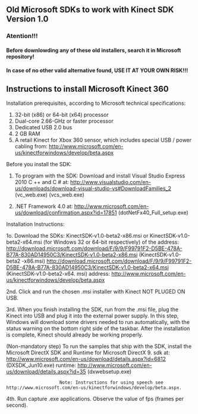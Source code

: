 ## Old Microsoft SDKs to work with Kinect SDK Version 1.0

### Atention!!!
#### Before downlowding any of these old installers, search it in Microsoft repository!
#### In case of no other valid alternative found, USE IT AT YOUR OWN RISK!!!

## Instructions to install Microsoft Kinect 360 

Installation prerequisites, according to Microsoft technical specifications:
1. 32-bit (x86) or 64-bit (x64) processor
2. Dual-core 2.66-GHz or faster processor
3. Dedicated USB 2.0 bus 
4. 2 GB RAM
5. A retail Kinect for Xbox 360 sensor, which includes special USB / power cabling
from: http://www.microsoft.com/en-us/kinectforwindows/develop/beta.aspx

Before you install the SDK:
1. To program with the SDK: Download and install Visual Studio Express 2010 C ++ and C #
at: http://www.visualstudio.com/en-us/downloads/download-visual-studio-vs#DownloadFamilies_2 (vc_web.exe) (vcs_web.exe)

2. .NET Framework 4.0
	at: http://www.microsoft.com/en-us/download/confirmation.aspx?id=17851 (dotNetFx40_Full_setup.exe)

Installation Instructions:

1o. Download the SDKs: KinectSDK-v1.0-beta2-x86.msi or KinectSDK-v1.0-beta2-x64.msi (for Windows 32 or 64-bit respectively)
    of the address: http://download.microsoft.com/download/F/9/9/F99791F2-D5BE-478A-B77A-830AD14950C3/KinectSDK-v1.0-beta2-x86.msi (KinectSDK-v1.0-beta2 -x86.msi)
                 http://download.microsoft.com/download/F/9/9/F99791F2-D5BE-478A-B77A-830AD14950C3/KinectSDK-v1.0-beta2-x64.msi (KinectSDK-v1.0-beta2-x64. msi)
                 address: http://www.microsoft.com/en-us/kinectforwindows/develop/beta.aspx

2nd. Click and run the chosen .msi installer with Kinect NOT PLUGED ON USB.

3rd. When you finish installing the SDK, run from the .msi file, plug the Kinect into USB and plug it into the external power supply.
    In this step, Windows will download some drivers needed to run automatically, with the status warning on the bottom right side of the taskbar.
    After the installation is complete, Kinect should already be working properly.

(Non-mandatory step) To run the samples that ship with the SDK, install the Microsoft DirectX SDK and Runtime for Microsoft DirectX 9.
                        sdk at: http://www.microsoft.com/en-us/download/details.aspx?id=6812 (DXSDK_Jun10.exe)
                        runtime: http://www.microsoft.com/en-us/download/details.aspx?id=35 (dxwebsetup.exe)

                        Note: Instructions for using speech see http://www.microsoft.com/en-us/kinectforwindows/develop/beta.aspx.

4th. Run capture .exe applications. Observe the value of fps (frames per second).